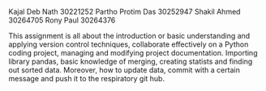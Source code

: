 Kajal Deb Nath		30221252
Partho Protim Das	30252947
Shakil Ahmed		30264705
Rony Paul		30264376

This assignment is all about the introduction or basic understanding and applying version control techniques, 
collaborate effectively on a Python coding project, managing and modifying project documentation. Importing 
library pandas, basic knowledge of merging, creating statists and finding out sorted data. Moreover, how to 
update data, commit with a certain message and push it to the respiratory git hub.
